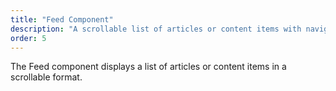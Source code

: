 ```yaml
---
title: "Feed Component"
description: "A scrollable list of articles or content items with navigation"
order: 5
---
```


The Feed component displays a list of articles or content items in a scrollable format. 